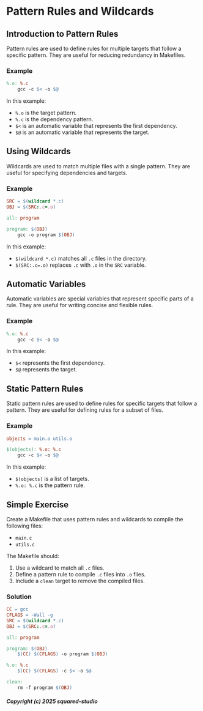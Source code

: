 # Pattern Rules and Wildcards

## Introduction to Pattern Rules
Pattern rules are used to define rules for multiple targets that follow a specific pattern. They are useful for reducing redundancy in Makefiles.

### Example
```makefile
%.o: %.c
    gcc -c $< -o $@
```

In this example:
- `%.o` is the target pattern.
- `%.c` is the dependency pattern.
- `$<` is an automatic variable that represents the first dependency.
- `$@` is an automatic variable that represents the target.

## Using Wildcards
Wildcards are used to match multiple files with a single pattern. They are useful for specifying dependencies and targets.

### Example
```makefile
SRC = $(wildcard *.c)
OBJ = $(SRC:.c=.o)

all: program

program: $(OBJ)
    gcc -o program $(OBJ)
```

In this example:
- `$(wildcard *.c)` matches all `.c` files in the directory.
- `$(SRC:.c=.o)` replaces `.c` with `.o` in the `SRC` variable.

## Automatic Variables
Automatic variables are special variables that represent specific parts of a rule. They are useful for writing concise and flexible rules.

### Example
```makefile
%.o: %.c
    gcc -c $< -o $@
```

In this example:
- `$<` represents the first dependency.
- `$@` represents the target.

## Static Pattern Rules
Static pattern rules are used to define rules for specific targets that follow a pattern. They are useful for defining rules for a subset of files.

### Example
```makefile
objects = main.o utils.o

$(objects): %.o: %.c
    gcc -c $< -o $@
```

In this example:
- `$(objects)` is a list of targets.
- `%.o: %.c` is the pattern rule.

## Simple Exercise
Create a Makefile that uses pattern rules and wildcards to compile the following files:
- `main.c`
- `utils.c`

The Makefile should:
1. Use a wildcard to match all `.c` files.
2. Define a pattern rule to compile `.c` files into `.o` files.
3. Include a `clean` target to remove the compiled files.

### Solution
```makefile
CC = gcc
CFLAGS = -Wall -g
SRC = $(wildcard *.c)
OBJ = $(SRC:.c=.o)

all: program

program: $(OBJ)
    $(CC) $(CFLAGS) -o program $(OBJ)

%.o: %.c
    $(CC) $(CFLAGS) -c $< -o $@

clean:
    rm -f program $(OBJ)
```

##### Copyright (c) 2025 squared-studio


